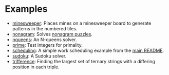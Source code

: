 Examples
========

   * [minesweeper](minesweeper): Places mines on a minesweeper board to generate patterns in the numbered tiles.
   * [nonagram](nonagram): Solves [nonagram puzzles](https://en.wikipedia.org/wiki/Nonogram).
   * [nqueens](nqueens): An N-queens solver.
   * [prime](prime): Test integers for primality.
   * [scheduling](scheduling): A simple work scheduling example from the [main README](../README.md#example).
   * [sudoku](sudoku): A Sudoku solver.
   * [trifference](trifference): Finding the largest set of ternary strings with a differing position in each triple.
